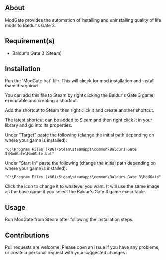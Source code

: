## About

ModGate provides the automation of installing and uninstalling quality of life mods to Baldur's Gate 3.

## Requirement(s)

* Baldur's Gate 3 (Steam)

## Installation

Run the 'ModGate.bat' file. This will check for mod installation and install them if required.

You can add this file to Steam by right clicking the Baldur's Gate 3 game executable and creating a shortcut.

Add the shortcut to Steam then right click it and create another shortcut.

The latest shortcut can be added to Steam and then right click it in your library and go into its properties.

Under "Target" paste the following (change the initial path depending on where your game is installed):

```
"C:\Program Files (x86)\Steam\steamapps\common\Baldurs Gate 3\ModGate\ModGate.bat"
```

Under "Start In" paste the following (change the initial path depending on where your game is installed):

```
"C:\Program Files (x86)\Steam\steamapps\common\Baldurs Gate 3\ModGate"
```

Click the icon to change it to whatever you want. It will use the same image as the base game if you select the Baldur's Gate 3 game executable.

## Usage

Run ModGate from Steam after following the installation steps.

## Contributions

Pull requests are welcome. Please open an issue if you have any problems, or create a personal request with your suggested changes.
